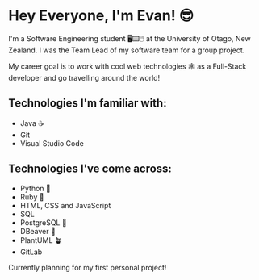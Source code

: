 # Hey Everyone, I'm Evan! 😎

I'm a Software Engineering student 🖥️⌨️🖱️ at the University of Otago, New Zealand. I was the Team Lead of my software team for a group project.

My career goal is to work with cool web technologies 🕸️ as a Full-Stack developer and go travelling around the world!

## Technologies I'm familiar with:

* Java ☕
* Git
* Visual Studio Code 

## Technologies I've come across:

* Python 🐍
* Ruby 💎
* HTML, CSS and JavaScript
* SQL 
* PostgreSQL 🐘
* DBeaver 🦫
* PlantUML 🪴
* GitLab

Currently planning for my first personal project!
